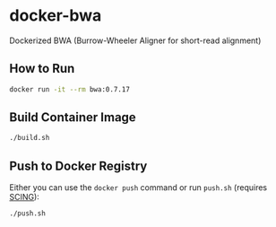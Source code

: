 # docker-bwa

Dockerized BWA (Burrow-Wheeler Aligner for short-read alignment)

## How to Run

```bash
docker run -it --rm bwa:0.7.17
```

## Build Container Image

```bash
./build.sh
```

## Push to Docker Registry

Either you can use the `docker push` command or run `push.sh` (requires [SCING](https://github.com/hisplan/scing)):

```bash
./push.sh
```
